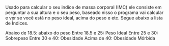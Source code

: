 Usado para calcular o seu indice de massa corporal (IMC) ele consiste em perguntar a sua altura e o seu peso, baseado nisso o programa vai calcular e ver se você está no peso ideal, acima do peso e etc. Segue abaixo a lista de Índices.

Abaixo de 18.5: abaixo do peso
Entre 18.5 e 25: Peso Ideal
Entre 25 e 30: Sobrepeso
Entre 30 e 40: Obesidade
Acima de 40: Obesidade Mórbida
